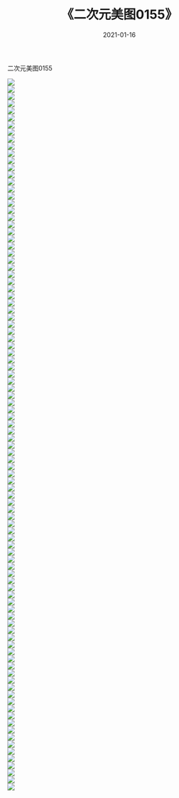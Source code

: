 ﻿---
layout: post
title:  《二次元美图0155》
date:   2021-01-16
img: http://imgx.orgx.ga/二次元/2021/二次元美图0155/000.jpg
categories: [美女, 清纯, 唯美]
---

二次元美图0155

 ![](http://imgx.orgx.ga/二次元/2021/二次元美图0155/001.jpg) <br>![](http://imgx.orgx.ga/二次元/2021/二次元美图0155/002.jpg) <br>![](http://imgx.orgx.ga/二次元/2021/二次元美图0155/003.jpg) <br>![](http://imgx.orgx.ga/二次元/2021/二次元美图0155/004.jpg) <br>![](http://imgx.orgx.ga/二次元/2021/二次元美图0155/005.jpg) <br>![](http://imgx.orgx.ga/二次元/2021/二次元美图0155/006.jpg) <br>![](http://imgx.orgx.ga/二次元/2021/二次元美图0155/007.jpg) <br>![](http://imgx.orgx.ga/二次元/2021/二次元美图0155/008.jpg) <br>![](http://imgx.orgx.ga/二次元/2021/二次元美图0155/009.jpg) <br>![](http://imgx.orgx.ga/二次元/2021/二次元美图0155/010.jpg) <br>![](http://imgx.orgx.ga/二次元/2021/二次元美图0155/011.jpg) <br>![](http://imgx.orgx.ga/二次元/2021/二次元美图0155/012.jpg) <br>![](http://imgx.orgx.ga/二次元/2021/二次元美图0155/013.jpg) <br>![](http://imgx.orgx.ga/二次元/2021/二次元美图0155/014.jpg) <br>![](http://imgx.orgx.ga/二次元/2021/二次元美图0155/015.jpg) <br>![](http://imgx.orgx.ga/二次元/2021/二次元美图0155/016.jpg) <br>![](http://imgx.orgx.ga/二次元/2021/二次元美图0155/017.jpg) <br>![](http://imgx.orgx.ga/二次元/2021/二次元美图0155/018.jpg) <br>![](http://imgx.orgx.ga/二次元/2021/二次元美图0155/019.jpg) <br>![](http://imgx.orgx.ga/二次元/2021/二次元美图0155/020.jpg) <br>![](http://imgx.orgx.ga/二次元/2021/二次元美图0155/021.jpg) <br>![](http://imgx.orgx.ga/二次元/2021/二次元美图0155/022.jpg) <br>![](http://imgx.orgx.ga/二次元/2021/二次元美图0155/023.jpg) <br>![](http://imgx.orgx.ga/二次元/2021/二次元美图0155/024.jpg) <br>![](http://imgx.orgx.ga/二次元/2021/二次元美图0155/025.jpg) <br>![](http://imgx.orgx.ga/二次元/2021/二次元美图0155/026.jpg) <br>![](http://imgx.orgx.ga/二次元/2021/二次元美图0155/027.jpg) <br>![](http://imgx.orgx.ga/二次元/2021/二次元美图0155/028.jpg) <br>![](http://imgx.orgx.ga/二次元/2021/二次元美图0155/029.jpg) <br>![](http://imgx.orgx.ga/二次元/2021/二次元美图0155/030.jpg) <br>![](http://imgx.orgx.ga/二次元/2021/二次元美图0155/031.jpg) <br>![](http://imgx.orgx.ga/二次元/2021/二次元美图0155/032.jpg) <br>![](http://imgx.orgx.ga/二次元/2021/二次元美图0155/033.jpg) <br>![](http://imgx.orgx.ga/二次元/2021/二次元美图0155/034.jpg) <br>![](http://imgx.orgx.ga/二次元/2021/二次元美图0155/035.jpg) <br>![](http://imgx.orgx.ga/二次元/2021/二次元美图0155/036.jpg) <br>![](http://imgx.orgx.ga/二次元/2021/二次元美图0155/037.jpg) <br>![](http://imgx.orgx.ga/二次元/2021/二次元美图0155/038.jpg) <br>![](http://imgx.orgx.ga/二次元/2021/二次元美图0155/039.jpg) <br>![](http://imgx.orgx.ga/二次元/2021/二次元美图0155/040.jpg) <br>![](http://imgx.orgx.ga/二次元/2021/二次元美图0155/041.jpg) <br>![](http://imgx.orgx.ga/二次元/2021/二次元美图0155/042.jpg) <br>![](http://imgx.orgx.ga/二次元/2021/二次元美图0155/043.jpg) <br>![](http://imgx.orgx.ga/二次元/2021/二次元美图0155/044.jpg) <br>![](http://imgx.orgx.ga/二次元/2021/二次元美图0155/045.jpg) <br>![](http://imgx.orgx.ga/二次元/2021/二次元美图0155/046.jpg) <br>![](http://imgx.orgx.ga/二次元/2021/二次元美图0155/047.jpg) <br>![](http://imgx.orgx.ga/二次元/2021/二次元美图0155/048.jpg) <br>![](http://imgx.orgx.ga/二次元/2021/二次元美图0155/049.jpg) <br>![](http://imgx.orgx.ga/二次元/2021/二次元美图0155/050.jpg) <br>![](http://imgx.orgx.ga/二次元/2021/二次元美图0155/051.jpg) <br>![](http://imgx.orgx.ga/二次元/2021/二次元美图0155/052.jpg) <br>![](http://imgx.orgx.ga/二次元/2021/二次元美图0155/053.jpg) <br>![](http://imgx.orgx.ga/二次元/2021/二次元美图0155/054.jpg) <br>![](http://imgx.orgx.ga/二次元/2021/二次元美图0155/055.jpg) <br>![](http://imgx.orgx.ga/二次元/2021/二次元美图0155/056.jpg) <br>![](http://imgx.orgx.ga/二次元/2021/二次元美图0155/057.jpg) <br>![](http://imgx.orgx.ga/二次元/2021/二次元美图0155/058.jpg) <br>![](http://imgx.orgx.ga/二次元/2021/二次元美图0155/059.jpg) <br>![](http://imgx.orgx.ga/二次元/2021/二次元美图0155/060.jpg) <br>![](http://imgx.orgx.ga/二次元/2021/二次元美图0155/061.jpg) <br>![](http://imgx.orgx.ga/二次元/2021/二次元美图0155/062.jpg) <br>![](http://imgx.orgx.ga/二次元/2021/二次元美图0155/063.jpg) <br>![](http://imgx.orgx.ga/二次元/2021/二次元美图0155/064.jpg) <br>![](http://imgx.orgx.ga/二次元/2021/二次元美图0155/065.jpg) <br>![](http://imgx.orgx.ga/二次元/2021/二次元美图0155/066.jpg) <br>![](http://imgx.orgx.ga/二次元/2021/二次元美图0155/067.jpg) <br>![](http://imgx.orgx.ga/二次元/2021/二次元美图0155/068.jpg) <br>![](http://imgx.orgx.ga/二次元/2021/二次元美图0155/069.jpg) <br>![](http://imgx.orgx.ga/二次元/2021/二次元美图0155/070.jpg) <br>![](http://imgx.orgx.ga/二次元/2021/二次元美图0155/071.jpg) <br>![](http://imgx.orgx.ga/二次元/2021/二次元美图0155/072.jpg) <br>![](http://imgx.orgx.ga/二次元/2021/二次元美图0155/073.jpg) <br>![](http://imgx.orgx.ga/二次元/2021/二次元美图0155/074.jpg) <br>![](http://imgx.orgx.ga/二次元/2021/二次元美图0155/075.jpg) <br>![](http://imgx.orgx.ga/二次元/2021/二次元美图0155/076.jpg) <br>![](http://imgx.orgx.ga/二次元/2021/二次元美图0155/077.jpg) <br>![](http://imgx.orgx.ga/二次元/2021/二次元美图0155/078.jpg) <br>![](http://imgx.orgx.ga/二次元/2021/二次元美图0155/079.jpg) <br>![](http://imgx.orgx.ga/二次元/2021/二次元美图0155/080.jpg) <br>![](http://imgx.orgx.ga/二次元/2021/二次元美图0155/081.jpg) <br>![](http://imgx.orgx.ga/二次元/2021/二次元美图0155/082.jpg) <br>![](http://imgx.orgx.ga/二次元/2021/二次元美图0155/083.jpg) <br>![](http://imgx.orgx.ga/二次元/2021/二次元美图0155/084.jpg) <br>![](http://imgx.orgx.ga/二次元/2021/二次元美图0155/085.jpg) <br>![](http://imgx.orgx.ga/二次元/2021/二次元美图0155/086.jpg) <br>![](http://imgx.orgx.ga/二次元/2021/二次元美图0155/087.jpg) <br>![](http://imgx.orgx.ga/二次元/2021/二次元美图0155/088.jpg) <br>![](http://imgx.orgx.ga/二次元/2021/二次元美图0155/089.jpg) <br>![](http://imgx.orgx.ga/二次元/2021/二次元美图0155/090.jpg) <br>![](http://imgx.orgx.ga/二次元/2021/二次元美图0155/091.jpg) <br>![](http://imgx.orgx.ga/二次元/2021/二次元美图0155/092.jpg) <br>![](http://imgx.orgx.ga/二次元/2021/二次元美图0155/093.jpg) <br>![](http://imgx.orgx.ga/二次元/2021/二次元美图0155/094.jpg) <br>![](http://imgx.orgx.ga/二次元/2021/二次元美图0155/095.jpg) <br>![](http://imgx.orgx.ga/二次元/2021/二次元美图0155/096.jpg) <br>![](http://imgx.orgx.ga/二次元/2021/二次元美图0155/097.jpg) <br>![](http://imgx.orgx.ga/二次元/2021/二次元美图0155/098.jpg) <br>![](http://imgx.orgx.ga/二次元/2021/二次元美图0155/099.jpg) <br>![](http://imgx.orgx.ga/二次元/2021/二次元美图0155/100.jpg) <br>